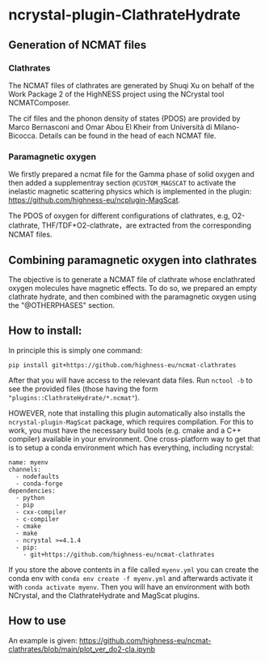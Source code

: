 # ncrystal-plugin-ClathrateHydrate

## Generation of NCMAT files

### Clathrates

The NCMAT files of clathrates are generated by Shuqi Xu on behalf of the Work
Package 2 of the HighNESS project using the NCrystal tool NCMATComposer.

The cif files and the phonon density of states (PDOS) are provided by Marco
Bernasconi and Omar Abou El Kheir from Università di Milano-Bicocca. Details can
be found in the head of each NCMAT file.

### Paramagnetic oxygen

We firstly prepared a ncmat file for the Gamma phase of solid oxygen and then
added a supplementray section `@CUSTOM_MAGSCAT` to activate the inelastic
magnetic scattering physics which is implemented in the plugin:
https://github.com/highness-eu/ncplugin-MagScat.

The PDOS of oxygen for different configurations of clathrates, e.g,
O2-clathrate, THF/TDF+O2-clathrate，are extracted from the corresponding
NCMAT files.

## Combining paramagnetic oxygen into clathrates

The objective is to generate a NCMAT file of clathrate whose enclathrated oxygen
molecules have magnetic effects. To do so, we prepared an empty clathrate
hydrate, and then combined with the paramagnetic oxygen using the "@OTHERPHASES"
section.

## How to install:

In principle this is simply one command:

```
pip install git+https://github.com/highness-eu/ncmat-clathrates
```

After that you will have access to the relevant data files. Run `nctool -b` to
see the provided files (those having the form
`"plugins::ClathrateHydrate/*.ncmat"`).

HOWEVER, note that installing this plugin automatically also installs the
`ncrystal-plugin-MagScat` package, which requires compilation. For this to work,
you must have the necessary build tools (e.g.  cmake and a C++ compiler)
available in your environment. One cross-platform way to get that is to setup a
conda environment which has everything, including ncrystal:

```
name: myenv
channels:
  - nodefaults
  - conda-forge
dependencies:
  - python
  - pip
  - cxx-compiler
  - c-compiler
  - cmake
  - make
  - ncrystal >=4.1.4
  - pip:
    - git+https://github.com/highness-eu/ncmat-clathrates
```

If you store the above contents in a file called `myenv.yml` you can create
the conda env with `conda env create -f myenv.yml` and afterwards activate it
with `conda activate myenv`. Then you will have an environment with both
NCrystal, and the ClathrateHydrate and MagScat plugins.

## How to use

An example is given: https://github.com/highness-eu/ncmat-clathrates/blob/main/plot_ver_do2-cla.ipynb
